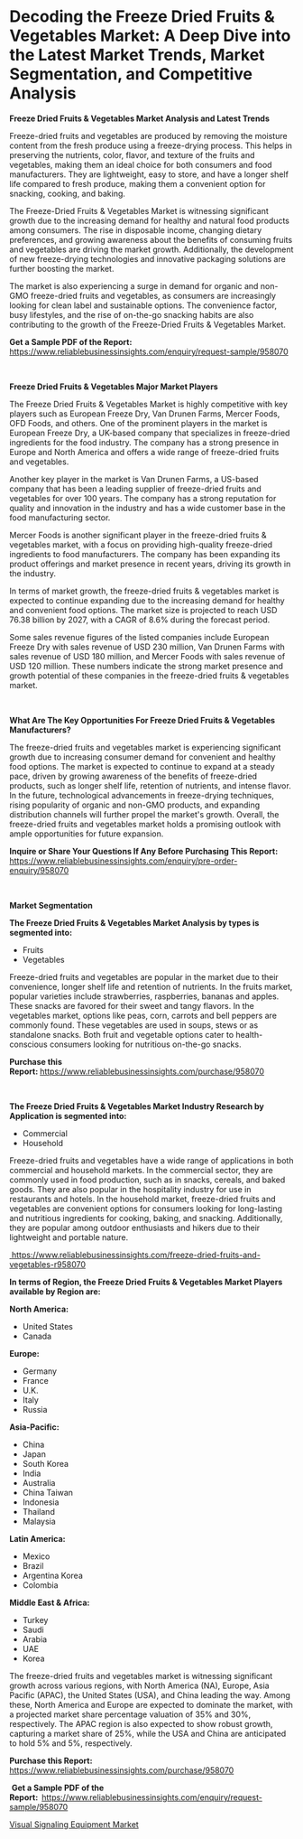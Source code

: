 <p><h1>Decoding the Freeze Dried Fruits & Vegetables Market: A Deep Dive into the Latest Market Trends, Market Segmentation, and Competitive Analysis</h1></p><p><strong>Freeze Dried Fruits & Vegetables Market Analysis and Latest Trends</strong></p>
<p><p>Freeze-dried fruits and vegetables are produced by removing the moisture content from the fresh produce using a freeze-drying process. This helps in preserving the nutrients, color, flavor, and texture of the fruits and vegetables, making them an ideal choice for both consumers and food manufacturers. They are lightweight, easy to store, and have a longer shelf life compared to fresh produce, making them a convenient option for snacking, cooking, and baking.</p><p>The Freeze-Dried Fruits & Vegetables Market is witnessing significant growth due to the increasing demand for healthy and natural food products among consumers. The rise in disposable income, changing dietary preferences, and growing awareness about the benefits of consuming fruits and vegetables are driving the market growth. Additionally, the development of new freeze-drying technologies and innovative packaging solutions are further boosting the market.</p><p>The market is also experiencing a surge in demand for organic and non-GMO freeze-dried fruits and vegetables, as consumers are increasingly looking for clean label and sustainable options. The convenience factor, busy lifestyles, and the rise of on-the-go snacking habits are also contributing to the growth of the Freeze-Dried Fruits & Vegetables Market.</p></p>
<p><strong>Get a Sample PDF of the Report:&nbsp;</strong> <a href="https://www.reliablebusinessinsights.com/enquiry/request-sample/958070">https://www.reliablebusinessinsights.com/enquiry/request-sample/958070</a></p>
<p>&nbsp;</p>
<p><strong>Freeze Dried Fruits & Vegetables Major Market Players</strong></p>
<p><p>The Freeze Dried Fruits & Vegetables Market is highly competitive with key players such as European Freeze Dry, Van Drunen Farms, Mercer Foods, OFD Foods, and others. One of the prominent players in the market is European Freeze Dry, a UK-based company that specializes in freeze-dried ingredients for the food industry. The company has a strong presence in Europe and North America and offers a wide range of freeze-dried fruits and vegetables.</p><p>Another key player in the market is Van Drunen Farms, a US-based company that has been a leading supplier of freeze-dried fruits and vegetables for over 100 years. The company has a strong reputation for quality and innovation in the industry and has a wide customer base in the food manufacturing sector.</p><p>Mercer Foods is another significant player in the freeze-dried fruits & vegetables market, with a focus on providing high-quality freeze-dried ingredients to food manufacturers. The company has been expanding its product offerings and market presence in recent years, driving its growth in the industry.</p><p>In terms of market growth, the freeze-dried fruits & vegetables market is expected to continue expanding due to the increasing demand for healthy and convenient food options. The market size is projected to reach USD 76.38 billion by 2027, with a CAGR of 8.6% during the forecast period.</p><p>Some sales revenue figures of the listed companies include European Freeze Dry with sales revenue of USD 230 million, Van Drunen Farms with sales revenue of USD 180 million, and Mercer Foods with sales revenue of USD 120 million. These numbers indicate the strong market presence and growth potential of these companies in the freeze-dried fruits & vegetables market.</p></p>
<p>&nbsp;</p>
<p><strong>What Are The Key Opportunities For Freeze Dried Fruits & Vegetables Manufacturers?</strong></p>
<p><p>The freeze-dried fruits and vegetables market is experiencing significant growth due to increasing consumer demand for convenient and healthy food options. The market is expected to continue to expand at a steady pace, driven by growing awareness of the benefits of freeze-dried products, such as longer shelf life, retention of nutrients, and intense flavor. In the future, technological advancements in freeze-drying techniques, rising popularity of organic and non-GMO products, and expanding distribution channels will further propel the market's growth. Overall, the freeze-dried fruits and vegetables market holds a promising outlook with ample opportunities for future expansion.</p></p>
<p><strong>Inquire or Share Your Questions If Any Before Purchasing This Report:</strong> <a href="https://www.reliablebusinessinsights.com/enquiry/pre-order-enquiry/958070">https://www.reliablebusinessinsights.com/enquiry/pre-order-enquiry/958070</a></p>
<p>&nbsp;</p>
<p><strong>Market Segmentation</strong></p>
<p><strong>The Freeze Dried Fruits & Vegetables Market Analysis by types is segmented into:</strong></p>
<p><ul><li>Fruits</li><li>Vegetables</li></ul></p>
<p><p>Freeze-dried fruits and vegetables are popular in the market due to their convenience, longer shelf life and retention of nutrients. In the fruits market, popular varieties include strawberries, raspberries, bananas and apples. These snacks are favored for their sweet and tangy flavors. In the vegetables market, options like peas, corn, carrots and bell peppers are commonly found. These vegetables are used in soups, stews or as standalone snacks. Both fruit and vegetable options cater to health-conscious consumers looking for nutritious on-the-go snacks.</p></p>
<p><strong>Purchase this Report:&nbsp;</strong><a href="https://www.reliablebusinessinsights.com/purchase/958070">https://www.reliablebusinessinsights.com/purchase/958070</a></p>
<p>&nbsp;</p>
<p><strong>The Freeze Dried Fruits & Vegetables Market Industry Research by Application is segmented into:</strong></p>
<p><ul><li>Commercial</li><li>Household</li></ul></p>
<p><p>Freeze-dried fruits and vegetables have a wide range of applications in both commercial and household markets. In the commercial sector, they are commonly used in food production, such as in snacks, cereals, and baked goods. They are also popular in the hospitality industry for use in restaurants and hotels. In the household market, freeze-dried fruits and vegetables are convenient options for consumers looking for long-lasting and nutritious ingredients for cooking, baking, and snacking. Additionally, they are popular among outdoor enthusiasts and hikers due to their lightweight and portable nature.</p></p>
<p><a href="https://www.reliablebusinessinsights.com/freeze-dried-fruits-and-vegetables-r958070">&nbsp;https://www.reliablebusinessinsights.com/freeze-dried-fruits-and-vegetables-r958070</a></p>
<p><strong>In terms of Region, the Freeze Dried Fruits & Vegetables Market Players available by Region are:</strong></p>
<p>
    <p> <strong> North America: </strong>
        <ul>
            <li>United States</li>
            <li>Canada</li>
        </ul>
        </p> 
    <p> <strong> Europe: </strong>
        <ul>
            <li>Germany</li>
            <li>France</li>
            <li>U.K.</li>
            <li>Italy</li>
            <li>Russia</li>
        </ul>
        </p> 
    <p> <strong> Asia-Pacific: </strong>
        <ul>
            <li>China</li>
            <li>Japan</li>
            <li>South Korea</li>
            <li>India</li>
            <li>Australia</li>
            <li>China Taiwan</li>
            <li>Indonesia</li>
            <li>Thailand</li>
            <li>Malaysia</li>
        </ul>
        </p> 
    <p> <strong> Latin America: </strong>
        <ul>
            <li>Mexico</li>
            <li>Brazil</li>
            <li>Argentina Korea</li>
            <li>Colombia</li>
        </ul>
        </p> 
    <p> <strong> Middle East & Africa: </strong>
        <ul>
            <li>Turkey</li>
            <li>Saudi</li>
            <li>Arabia</li>
            <li>UAE</li>
            <li>Korea</li>
        </ul>
    </p>
    </p>
<p><p>The freeze-dried fruits and vegetables market is witnessing significant growth across various regions, with North America (NA), Europe, Asia Pacific (APAC), the United States (USA), and China leading the way. Among these, North America and Europe are expected to dominate the market, with a projected market share percentage valuation of 35% and 30%, respectively. The APAC region is also expected to show robust growth, capturing a market share of 25%, while the USA and China are anticipated to hold 5% and 5%, respectively.</p></p>
<p><strong>Purchase this Report: </strong><a href="https://www.reliablebusinessinsights.com/purchase/958070">https://www.reliablebusinessinsights.com/purchase/958070</a></p>
<p>&nbsp;<strong>Get a Sample PDF of the Report:&nbsp;&nbsp;</strong><a href="https://www.reliablebusinessinsights.com/enquiry/request-sample/958070">https://www.reliablebusinessinsights.com/enquiry/request-sample/958070</a></p>
<p><strong></strong></p>
<p><p><a href="https://github.com/msbsaifansami/Market-Research-Report-List-1/blob/main/visual-signaling-equipment-market.md">Visual Signaling Equipment Market</a></p></p>